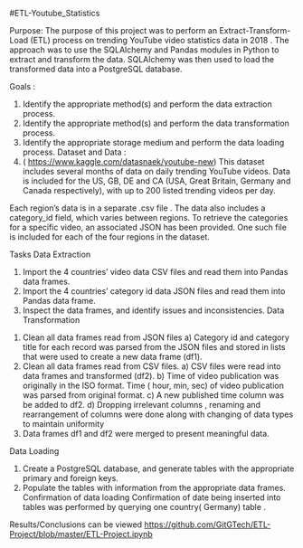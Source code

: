 #ETL-Youtube_Statistics

Purpose:
The purpose of this project was to perform an Extract-Transform-Load (ETL) process on  trending YouTube video statistics data in 2018 . The approach was to use the SQLAlchemy and Pandas modules in Python to extract and transform the data. SQLAlchemy was then used to load the transformed data into a PostgreSQL database.

Goals :
1.	Identify the appropriate method(s) and perform the data extraction process.
2.	Identify the appropriate method(s) and perform the data transformation process.
3.	Identify the appropriate storage medium and perform the data loading process.
Dataset and Data :
1.	( https://www.kaggle.com/datasnaek/youtube-new)
This dataset includes several months of data on daily trending YouTube videos. Data is included for the US, GB, DE and CA (USA, Great Britain, Germany and Canada respectively), with up to 200 listed trending videos per day.

Each region’s data is in a separate  .csv file . The data also includes a category_id field, which varies between regions. To retrieve the categories for a specific video, an associated JSON has been provided. One such file is included for each of the four regions in the dataset.


Tasks
Data Extraction
1.	Import the  4 countries’  video data CSV files and read them into Pandas data frames.
2.	Import the 4 countries’  category id data JSON files and read them into Pandas data frame.
3.	Inspect the data frames, and identify issues and inconsistencies.
Data Transformation
1) Clean all data frames read from JSON files 
a)	Category id  and category title for each record was parsed from the JSON files and stored in lists that were used to create a new data frame (df1).
2) Clean all data frames read from CSV files.
a)	CSV files were read into data frames and transformed (df2).
b)	Time of video publication was originally in the ISO format. Time ( hour, min, sec)  of video publication was parsed from original format.
c)	A new published time column was be added to df2. 
d)	Dropping irrelevant columns , renaming and rearrangement of columns were done along with changing of data types to maintain uniformity 
3) Data frames df1 and df2 were merged to present meaningful data. 

Data Loading
1.	Create a PostgreSQL database, and generate tables with the appropriate primary and foreign keys.
2.	Populate the tables with information from the appropriate data frames.
 Confirmation of data loading
      Confirmation of date being inserted into tables was performed by querying one country( Germany) table .


Results/Conclusions can be viewed 
https://github.com/GitGTech/ETL-Project/blob/master/ETL-Project.ipynb


